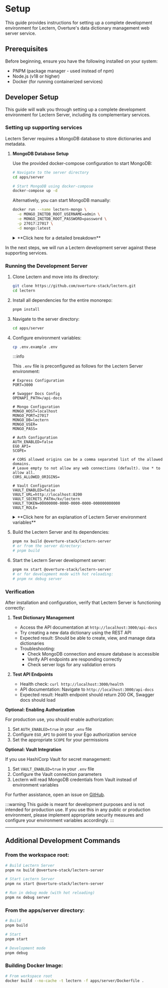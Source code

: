 # Setup

This guide provides instructions for setting up a complete development environment for Lectern, Overture's data dictionary management web server service.

## Prerequisites

Before beginning, ensure you have the following installed on your system:

- PNPM (package manager - used instead of npm)
- Node.js (v18 or higher)
- Docker (for running containerized services)

## Developer Setup

This guide will walk you through setting up a complete development environment for Lectern Server, including its complementary services.

### Setting up supporting services

Lectern Server requires a MongoDB database to store dictionaries and metadata.

1. **MongoDB Database Setup**

   Use the provided docker-compose configuration to start MongoDB:

   ```bash
   # Navigate to the server directory
   cd apps/server
   
   # Start MongoDB using docker-compose
   docker-compose up -d
   ```

   Alternatively, you can start MongoDB manually:

   ```bash
   docker run --name lectern-mongo \
     -e MONGO_INITDB_ROOT_USERNAME=admin \
     -e MONGO_INITDB_ROOT_PASSWORD=password \
     -p 27017:27017 \
     -d mongo:latest
   ```

   <details>
   <summary>**Click here for a detailed breakdown**</summary>

   This command will set up the database service for Lectern Server development as follows:

   | Service         | Port   | Description                    | Purpose in Lectern Server Development |
   | --------------- | ------ | ------------------------------ | ------------------------------------ |
   | MongoDB         | 27017  | NoSQL database for dictionary storage | Stores data dictionaries, versions, and metadata |

   - Ensure port 27017 is free on your system before starting the database.
   - The default configuration uses `admin/password` for MongoDB credentials.
   - You may need to adjust the port in the configuration file if you have conflicts with existing services.

    </details>

In the next steps, we will run a Lectern development server against these supporting services.

### Running the Development Server

1. Clone Lectern and move into its directory:

   ```bash
   git clone https://github.com/overture-stack/lectern.git
   cd lectern
   ```

2. Install all dependencies for the entire monorepo:

   ```bash
   pnpm install
   ```

3. Navigate to the server directory:

   ```bash
   cd apps/server
   ```

4. Configure environment variables:

   ```bash
   cp .env.example .env
   ```

    :::info

    This `.env` file is preconfigured as follows for the Lectern Server environment:
   
    ```env
    # Express Configuration
    PORT=3000
    
    # Swagger Docs Config
    OPENAPI_PATH=/api-docs
    
    # Mongo Configuration
    MONGO_HOST=localhost
    MONGO_PORT=27017
    MONGO_DB=lectern
    MONGO_USER=
    MONGO_PASS=
    
    # Auth Configuration
    AUTH_ENABLED=false
    EGO_API=
    SCOPE=
    
    # CORS allowed origins can be a comma separated list of the allowed domains.
    # Leave empty to not allow any web connections (default). Use * to allow all.
    CORS_ALLOWED_ORIGINS=
    
    # Vault Configuration
    VAULT_ENABLED=false
    VAULT_URL=http://localhost:8200
    VAULT_SECRETS_PATH=/kv/lectern
    VAULT_TOKEN=00000000-0000-0000-0000-000000000000
    VAULT_ROLE=
    ```

    <details>
    <summary>**Click here for an explanation of Lectern Server environment variables**</summary>

    - **Express Configuration**
        - `PORT`: Port number for the Lectern Server web application (default: 3000)
        - `OPENAPI_PATH`: Path to Swagger UI with API documentation (default: /api-docs)

    - **MongoDB Configuration**
        - `MONGO_HOST`: MongoDB server hostname (default: localhost)
        - `MONGO_PORT`: MongoDB server port (default: 27017)
        - `MONGO_DB`: Database name to use (default: lectern)
        - `MONGO_USER`: Username for MongoDB connection (optional)
        - `MONGO_PASS`: Password for MongoDB connection (optional)

    - **Authorization** (optional)
        - `AUTH_ENABLED`: Enable/disable authorization (default: false)
        - `EGO_API`: URL to the EGO API for JWT validation
        - `SCOPE`: Policy name to look for in JWT scope
        - `CORS_ALLOWED_ORIGINS`: Comma-separated list of allowed CORS origins

    - **Vault Configuration** (optional)
        - `VAULT_ENABLED`: Enable/disable Vault integration (default: false)
        - `VAULT_URL`: URL to Vault server
        - `VAULT_SECRETS_PATH`: Path to secrets in Vault
        - `VAULT_TOKEN`: Access token for Vault
        - `VAULT_ROLE`: Role to use for Vault connection

    </details>

5. Build the Lectern Server and its dependencies:

   ```bash
   pnpm nx build @overture-stack/lectern-server
   # or from the server directory:
   # pnpm build
   ```

6. Start the Lectern Server development server:

   ```bash
   pnpm nx start @overture-stack/lectern-server
   # or for development mode with hot reloading:
   # pnpm nx debug server
   ```

### Verification

After installation and configuration, verify that Lectern Server is functioning correctly:

1. **Test Dictionary Management**

   - Access the API documentation at `http://localhost:3000/api-docs`
   - Try creating a new data dictionary using the REST API
   - Expected result: Should be able to create, view, and manage data dictionaries
   - Troubleshooting:
     - Check MongoDB connection and ensure database is accessible
     - Verify API endpoints are responding correctly
     - Check server logs for any validation errors

2. **Test API Endpoints**
   - Health check: `curl http://localhost:3000/health`
   - API documentation: Navigate to `http://localhost:3000/api-docs`
   - Expected result: Health endpoint should return 200 OK, Swagger docs should load

**Optional: Enabling Authorization**

For production use, you should enable authorization:

1. Set `AUTH_ENABLED=true` in your `.env` file
2. Configure `EGO_API` to point to your Ego authorization service
3. Set the appropriate `SCOPE` for your permissions

**Optional: Vault Integration**

If you use HashiCorp Vault for secret management:

1. Set `VAULT_ENABLED=true` in your `.env` file
2. Configure the Vault connection parameters
3. Lectern will read MongoDB credentials from Vault instead of environment variables

For further assistance, open an issue on [GitHub](https://github.com/overture-stack/lectern/issues).

:::warning
This guide is meant for development purposes and is not intended for production use. If you use this in any public or production environment, please implement appropriate security measures and configure your environment variables accordingly.
:::

---

## **Additional Development Commands**

### From the workspace root:
```bash
# Build Lectern Server
pnpm nx build @overture-stack/lectern-server

# Start Lectern Server
pnpm nx start @overture-stack/lectern-server

# Run in debug mode (with hot reloading)
pnpm nx debug server
```

### From the apps/server directory:
```bash
# Build
pnpm build

# Start
pnpm start

# Development mode
pnpm debug
```

### Building Docker Image:
```bash
# From workspace root
docker build --no-cache -t lectern -f apps/server/Dockerfile .
```